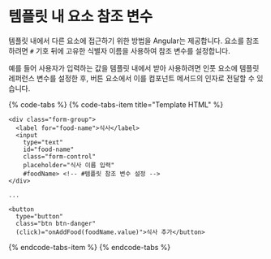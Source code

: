 # 템플릿 내 요소 참조 변수

템플릿 내에서 다른 요소에 접근하기 위한 방법을 Angular는 제공합니다. 요소를 참조 하려면 `#` 기호 뒤에 고유한 식별자 이름을 사용하여 참조 변수를 설정합니다.

예를 들어 사용자가 입력하는 값을 템플릿 내에서 받아 사용하려면 인풋 요소에 템플릿 레퍼런스 변수를 설정한 후, 버튼 요소에서 이를 컴포넌트 메서드의 인자로 전달할 수 있습니다.

{% code-tabs %}
{% code-tabs-item title="Template HTML" %}
```markup
<div class="form-group">
  <label for="food-name">식사</label>
  <input
    type="text"
    id="food-name"
    class="form-control"
    placeholder="식사 이름 입력"
    #foodName> <!-- #템플릿 참조 변수 설정 -->
</div>

...

<button
  type="button"
  class="btn btn-danger"
  (click)="onAddFood(foodName.value)">식사 추가</button>
```
{% endcode-tabs-item %}
{% endcode-tabs %}



